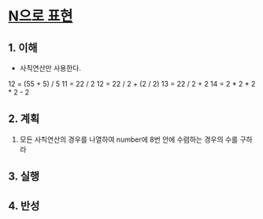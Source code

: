 # [N으로 표현](https://programmers.co.kr/learn/courses/30/lessons/42895)

## 1. 이해

- 사칙연산만 사용한다.

12 = (55 + 5) / 5
11 = 22 / 2
12 = 22 / 2 + (2 / 2)
13 = 22 / 2 + 2
14 = 2 * 2 * 2 * 2 - 2

## 2. 계획

1. 모든 사칙연산의 경우를 나열하여 number에 8번 안에 수렴하는 경우의 수를 구하라

## 3. 실행

## 4. 반성
